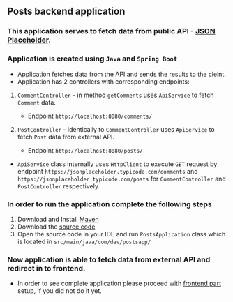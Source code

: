 ## Posts backend application

### This application serves to fetch data from public API - [JSON Placeholder](https://jsonplaceholder.typicode.com).

### Application is created using `Java` and `Spring Boot`

- Application fetches data from the API and sends the results to the cleint.
- Application has 2 controllers with corresponding endpoints:
1. `CommentController` - in method `getComments` uses `ApiService`  to fetch `Comment` data.
   - Endpoint `http://localhost:8080/comments/`
    

2. `PostController` - identically to `CommentController` uses `ApiService` to fetch `Post` data from external API. 
   - Endpoint `http://localhost:8080/posts/`

- `ApiService` class internally uses `HttpClient` to execute `GET` request by endpoint `https://jsonplaceholder.typicode.com/comments` and `https://jsonplaceholder.typicode.com/posts` for `CommentController` and `PostController` respectively.

### In order to run the application complete the following steps
1. Download and Install [Maven](https://maven.apache.org)
2. Download the [source code](https://github.com/Likh-Alex/posts-backend)
3. Open the source code in your IDE and run `PostsApplication` class which is located in `src/main/java/com/dev/postsapp/`

### Now application is able to fetch data from external API and redirect in to frontend.

- In order to see complete application please proceed with [frontend part](https://github.com/Likh-Alex/posts-frontend) setup, if you did not do it yet.



